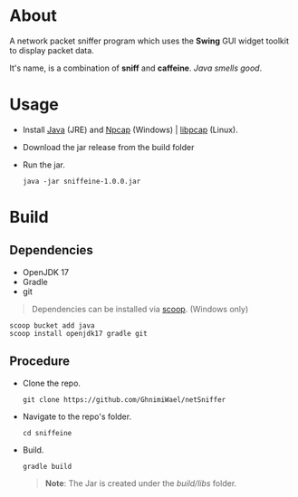 # About
 A network packet sniffer program which uses the **Swing** GUI widget toolkit to display packet data.

 It's name, is a combination of **sniff** and **caffeine**. *Java smells good*.

# Usage
- Install [Java](https://www.java.com/en/download) (JRE) and [Npcap](https://npcap.com) (Windows) | [libpcap](https://www.tcpdump.org) (Linux).
- Download the jar release from the build folder
- Run the jar.

    ```
    java -jar sniffeine-1.0.0.jar
    ```

# Build

## Dependencies

- OpenJDK 17
- Gradle
- git

> Dependencies can be installed via [scoop](https://scoop.sh). (Windows only)
```
scoop bucket add java
scoop install openjdk17 gradle git
```

## Procedure

- Clone the repo.

    ```
    git clone https://github.com/GhnimiWael/netSniffer
    ```

- Navigate to the repo's folder.

    ```
    cd sniffeine
    ```
- Build.

    ```
    gradle build
    ```
    >**Note**: The Jar is created under the *build/libs* folder.
